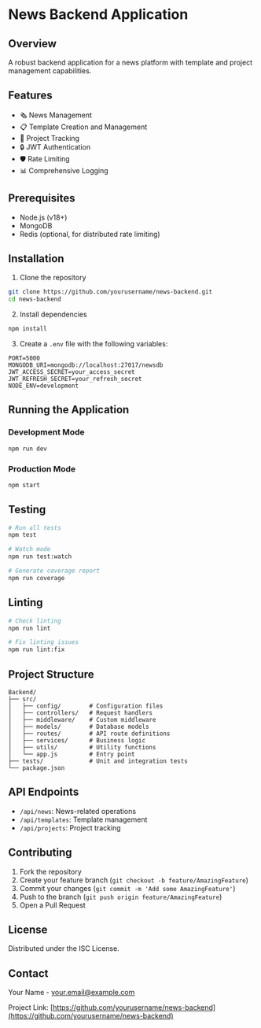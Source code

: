 # News Backend Application

## Overview
A robust backend application for a news platform with template and project management capabilities.

## Features
- 🗞️ News Management
- 📋 Template Creation and Management
- 🚧 Project Tracking
- 🔒 JWT Authentication
- 🛡️ Rate Limiting
- 📊 Comprehensive Logging

## Prerequisites
- Node.js (v18+)
- MongoDB
- Redis (optional, for distributed rate limiting)

## Installation

1. Clone the repository
```bash
git clone https://github.com/yourusername/news-backend.git
cd news-backend
```

2. Install dependencies
```bash
npm install
```

3. Create a `.env` file with the following variables:
```
PORT=5000
MONGODB_URI=mongodb://localhost:27017/newsdb
JWT_ACCESS_SECRET=your_access_secret
JWT_REFRESH_SECRET=your_refresh_secret
NODE_ENV=development
```

## Running the Application

### Development Mode
```bash
npm run dev
```

### Production Mode
```bash
npm start
```

## Testing
```bash
# Run all tests
npm test

# Watch mode
npm run test:watch

# Generate coverage report
npm run coverage
```

## Linting
```bash
# Check linting
npm run lint

# Fix linting issues
npm run lint:fix
```

## Project Structure
```
Backend/
├── src/
│   ├── config/        # Configuration files
│   ├── controllers/   # Request handlers
│   ├── middleware/    # Custom middleware
│   ├── models/        # Database models
│   ├── routes/        # API route definitions
│   ├── services/      # Business logic
│   ├── utils/         # Utility functions
│   └── app.js         # Entry point
├── tests/             # Unit and integration tests
└── package.json
```

## API Endpoints
- `/api/news`: News-related operations
- `/api/templates`: Template management
- `/api/projects`: Project tracking

## Contributing
1. Fork the repository
2. Create your feature branch (`git checkout -b feature/AmazingFeature`)
3. Commit your changes (`git commit -m 'Add some AmazingFeature'`)
4. Push to the branch (`git push origin feature/AmazingFeature`)
5. Open a Pull Request

## License
Distributed under the ISC License.

## Contact
Your Name - your.email@example.com

Project Link: [https://github.com/yourusername/news-backend](https://github.com/yourusername/news-backend)

